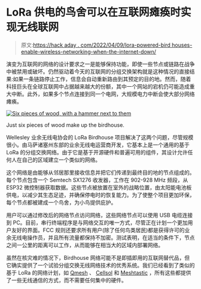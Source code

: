 # LoRa 供电的鸟舍可以在互联网瘫痪时实现无线联网

> 原文:[https://hack aday . com/2022/04/09/lora-powered-bird houses-enable-wireless-networking-when-the-internet-down/](https://hackaday.com/2022/04/09/lora-powered-birdhouses-enable-wireless-networking-when-the-internets-down/)

演变为互联网的网络的设计要求之一是能够保持功能，即使一些节点或链路在战争中被禁用或破坏。仍然驱动着今天的互联网的分组交换架构就是这种情况的直接结果:如果一条链路停止工作，信息会自动重新路由到其预定的目的地。然而，随着科技巨头在全球互联网中占据越来越大的份额，其中一个网站的宕机仍可能造成重大中断。此外，如果多个节点连接到同一个电网，大规模电力中断会使大部分网络瘫痪。

[![Six pieces of wood, with a hammer next to them](../Images/1b11f342e25e57bf89bbf99fd5f2953c.png)](https://hackaday.com/wp-content/uploads/2022/04/Birdhouse-network-pieces.jpg)

Just six pieces of wood make up the birdhouse.

Wellesley 业余无线电协会的 LoRa Birdhouse 项目解决了这两个问题，尽管规模很小。由马萨诸塞州东部的业余无线电运营商开发，它基本上是一个通用的基于 LoRa 的分组交换网络。由于它是基于开源硬件和普遍可用的组件，其设计允许任何人在自己的区域建立一个类似的网络。

这个网络是由能够从邻居那里接收信息并把它们传递到最终目的地的节点组成的。每个节点包含一个 Semtech SX1276 收发器，工作在 902-928 MHz 频段，从 ESP32 微控制器获取数据。这些节点被放置在室外的战略位置，由太阳能电池板供电，以减少其生态足迹，并确保停电时的恢复能力。为了使整个项目更加环保，每个节点都被建成一个鸟舍，为小鸟提供庇护。

用户可以通过修改后的网络节点访问网络，这些网络节点可以使用 USB 电缆连接到 PC。目前，串行终端程序是与网络交互的唯一方式，尽管正在计划一个更加用户友好的界面。FCC 规则还要求所有用户(除了任何鸟类居民)都是获得许可的业余无线电操作员，并且所有流量都保持不加密。测试表明，在适当的条件下，节点之间一公里的距离可以工作，从而能够在相当大的区域内部署网络。

虽然在核灾难的情况下，Birdhouse 网络可能不是即插即用的互联网替代品，但它确实提供了一个试验分组交换无线网络技术的优秀系统。我们已经看到了类似的基于 LoRa 的网络计划，如 [Qmesh](https://hackaday.com/2021/06/06/qmesh-lora-mesh-networked-voice-communications/) 、 [Cellsol](https://hackaday.com/2020/12/12/irc-over-lora-for-when-things-really-go-south/) 和 [Meshtastic](https://hackaday.com/2020/02/26/lora-mesh-network-with-off-the-shelf-hardware/) ，所有这些都提供了一些无线通信的方式，而不需要任何集中的硬件。